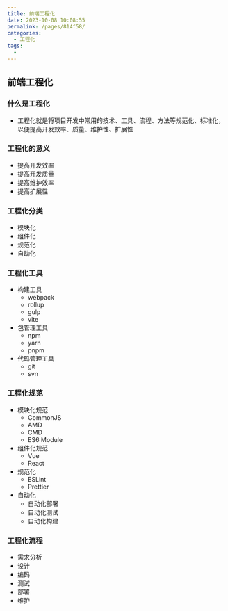 ```yaml
---
title: 前端工程化
date: 2023-10-08 10:08:55
permalink: /pages/814f58/
categories:
  - 工程化
tags:
  -
---
```


## 前端工程化

### 什么是工程化

- 工程化就是将项目开发中常用的技术、工具、流程、方法等规范化、标准化，以便提高开发效率、质量、维护性、扩展性

### 工程化的意义

- 提高开发效率
- 提高开发质量
- 提高维护效率
- 提高扩展性

### 工程化分类

- 模块化
- 组件化
- 规范化
- 自动化

### 工程化工具

- 构建工具
  - webpack
  - rollup
  - gulp
  - vite
- 包管理工具
  - npm
  - yarn
  - pnpm
- 代码管理工具
  - git
  - svn

### 工程化规范

- 模块化规范
  - CommonJS
  - AMD
  - CMD
  - ES6 Module
- 组件化规范
  - Vue
  - React
- 规范化
  - ESLint
  - Prettier
- 自动化
  - 自动化部署
  - 自动化测试
  - 自动化构建

### 工程化流程

- 需求分析
- 设计
- 编码
- 测试
- 部署
- 维护
